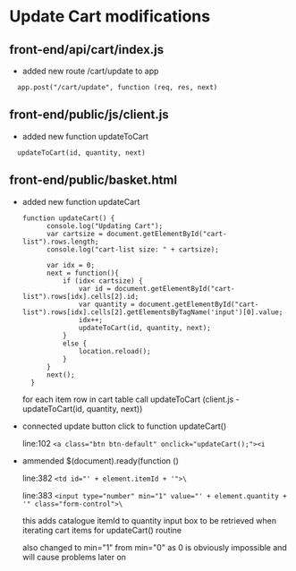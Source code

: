 # Update Cart modifications

## front-end/api/cart/index.js

  - added new route /cart/update to app
```
  app.post("/cart/update", function (req, res, next)
```
## front-end/public/js/client.js

  - added new function  updateToCart
```
  updateToCart(id, quantity, next)
 ```
## front-end/public/basket.html

- added new function  updateCart
  ```
  function updateCart() {
		console.log("Updating Cart");
		var cartsize = document.getElementById("cart-list").rows.length;
		console.log("cart-list size: " + cartsize);

		var idx = 0;
		next = function(){
			if (idx< cartsize) {
				var id = document.getElementById("cart-list").rows[idx].cells[2].id;
				var quantity = document.getElementById("cart-list").rows[idx].cells[2].getElementsByTagName('input')[0].value;
				idx++;
				updateToCart(id, quantity, next);
			}
			else {
				location.reload();
			}
		}
		next();
	}
  ```
  
  for each item row in cart table call updateToCart (client.js - updateToCart(id, quantity, next))
  
- connected update button click to function updateCart()

  line:102   `<a class="btn btn-default" onclick="updateCart();"><i`
  
- ammended $(document).ready(function ()
  
  line:382   `<td id="' + element.itemId + '">\`
  
  line:383       `<input type="number" min="1" value="' + element.quantity + '" class="form-control">\`
  
  this adds catalogue itemId to quantity input box to be retrieved when iterating cart items for updateCart() routine
  
  also changed to min="1" from min="0" as 0 is obviously impossible and will cause problems later on
